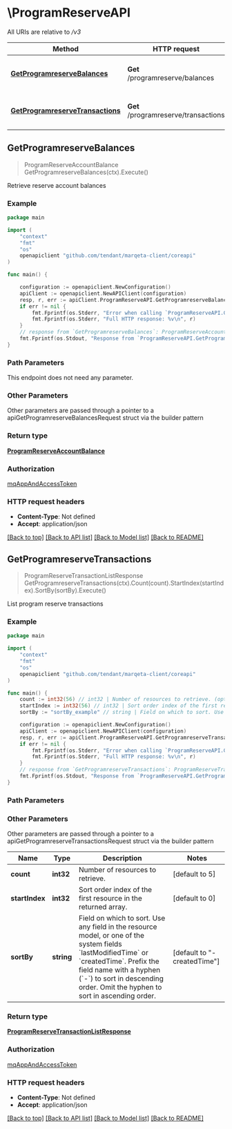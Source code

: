# \ProgramReserveAPI

All URIs are relative to */v3*

Method | HTTP request | Description
------------- | ------------- | -------------
[**GetProgramreserveBalances**](ProgramReserveAPI.md#GetProgramreserveBalances) | **Get** /programreserve/balances | Retrieve reserve account balances
[**GetProgramreserveTransactions**](ProgramReserveAPI.md#GetProgramreserveTransactions) | **Get** /programreserve/transactions | List program reserve transactions



## GetProgramreserveBalances

> ProgramReserveAccountBalance GetProgramreserveBalances(ctx).Execute()

Retrieve reserve account balances



### Example

```go
package main

import (
    "context"
    "fmt"
    "os"
    openapiclient "github.com/tendant/marqeta-client/coreapi"
)

func main() {

    configuration := openapiclient.NewConfiguration()
    apiClient := openapiclient.NewAPIClient(configuration)
    resp, r, err := apiClient.ProgramReserveAPI.GetProgramreserveBalances(context.Background()).Execute()
    if err != nil {
        fmt.Fprintf(os.Stderr, "Error when calling `ProgramReserveAPI.GetProgramreserveBalances``: %v\n", err)
        fmt.Fprintf(os.Stderr, "Full HTTP response: %v\n", r)
    }
    // response from `GetProgramreserveBalances`: ProgramReserveAccountBalance
    fmt.Fprintf(os.Stdout, "Response from `ProgramReserveAPI.GetProgramreserveBalances`: %v\n", resp)
}
```

### Path Parameters

This endpoint does not need any parameter.

### Other Parameters

Other parameters are passed through a pointer to a apiGetProgramreserveBalancesRequest struct via the builder pattern


### Return type

[**ProgramReserveAccountBalance**](ProgramReserveAccountBalance.md)

### Authorization

[mqAppAndAccessToken](../README.md#mqAppAndAccessToken)

### HTTP request headers

- **Content-Type**: Not defined
- **Accept**: application/json

[[Back to top]](#) [[Back to API list]](../README.md#documentation-for-api-endpoints)
[[Back to Model list]](../README.md#documentation-for-models)
[[Back to README]](../README.md)


## GetProgramreserveTransactions

> ProgramReserveTransactionListResponse GetProgramreserveTransactions(ctx).Count(count).StartIndex(startIndex).SortBy(sortBy).Execute()

List program reserve transactions



### Example

```go
package main

import (
    "context"
    "fmt"
    "os"
    openapiclient "github.com/tendant/marqeta-client/coreapi"
)

func main() {
    count := int32(56) // int32 | Number of resources to retrieve. (optional) (default to 5)
    startIndex := int32(56) // int32 | Sort order index of the first resource in the returned array. (optional) (default to 0)
    sortBy := "sortBy_example" // string | Field on which to sort. Use any field in the resource model, or one of the system fields `lastModifiedTime` or `createdTime`. Prefix the field name with a hyphen (`-`) to sort in descending order. Omit the hyphen to sort in ascending order. (optional) (default to "-createdTime")

    configuration := openapiclient.NewConfiguration()
    apiClient := openapiclient.NewAPIClient(configuration)
    resp, r, err := apiClient.ProgramReserveAPI.GetProgramreserveTransactions(context.Background()).Count(count).StartIndex(startIndex).SortBy(sortBy).Execute()
    if err != nil {
        fmt.Fprintf(os.Stderr, "Error when calling `ProgramReserveAPI.GetProgramreserveTransactions``: %v\n", err)
        fmt.Fprintf(os.Stderr, "Full HTTP response: %v\n", r)
    }
    // response from `GetProgramreserveTransactions`: ProgramReserveTransactionListResponse
    fmt.Fprintf(os.Stdout, "Response from `ProgramReserveAPI.GetProgramreserveTransactions`: %v\n", resp)
}
```

### Path Parameters



### Other Parameters

Other parameters are passed through a pointer to a apiGetProgramreserveTransactionsRequest struct via the builder pattern


Name | Type | Description  | Notes
------------- | ------------- | ------------- | -------------
 **count** | **int32** | Number of resources to retrieve. | [default to 5]
 **startIndex** | **int32** | Sort order index of the first resource in the returned array. | [default to 0]
 **sortBy** | **string** | Field on which to sort. Use any field in the resource model, or one of the system fields &#x60;lastModifiedTime&#x60; or &#x60;createdTime&#x60;. Prefix the field name with a hyphen (&#x60;-&#x60;) to sort in descending order. Omit the hyphen to sort in ascending order. | [default to &quot;-createdTime&quot;]

### Return type

[**ProgramReserveTransactionListResponse**](ProgramReserveTransactionListResponse.md)

### Authorization

[mqAppAndAccessToken](../README.md#mqAppAndAccessToken)

### HTTP request headers

- **Content-Type**: Not defined
- **Accept**: application/json

[[Back to top]](#) [[Back to API list]](../README.md#documentation-for-api-endpoints)
[[Back to Model list]](../README.md#documentation-for-models)
[[Back to README]](../README.md)


